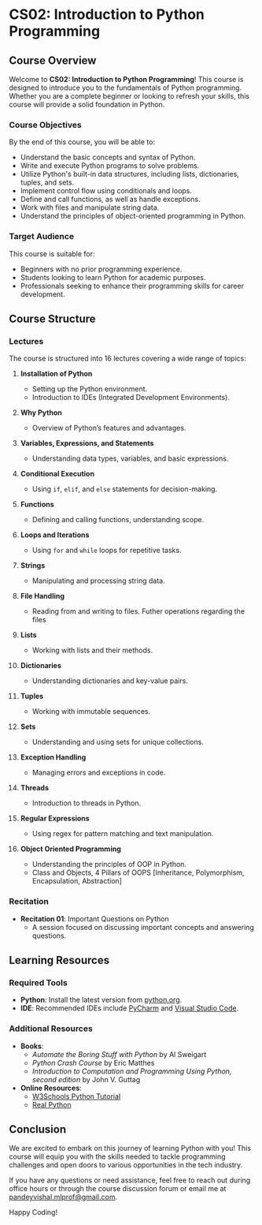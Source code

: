 # CS02: Introduction to Python Programming

## Course Overview

Welcome to **CS02: Introduction to Python Programming**! This course is designed to introduce you to the fundamentals of Python programming. Whether you are a complete beginner or looking to refresh your skills, this course will provide a solid foundation in Python.

### Course Objectives

By the end of this course, you will be able to:
- Understand the basic concepts and syntax of Python.
- Write and execute Python programs to solve problems.
- Utilize Python's built-in data structures, including lists, dictionaries, tuples, and sets.
- Implement control flow using conditionals and loops.
- Define and call functions, as well as handle exceptions.
- Work with files and manipulate string data.
- Understand the principles of object-oriented programming in Python.

### Target Audience

This course is suitable for:
- Beginners with no prior programming experience.
- Students looking to learn Python for academic purposes.
- Professionals seeking to enhance their programming skills for career development.

## Course Structure

### Lectures

The course is structured into 16 lectures covering a wide range of topics:

1. **Installation of Python**
   - Setting up the Python environment.
   - Introduction to IDEs (Integrated Development Environments).

2. **Why Python**
   - Overview of Python’s features and advantages.

3. **Variables, Expressions, and Statements**
   - Understanding data types, variables, and basic expressions.

4. **Conditional Execution**
   - Using `if`, `elif`, and `else` statements for decision-making.

5. **Functions**
   - Defining and calling functions, understanding scope.

6. **Loops and Iterations**
   - Using `for` and `while` loops for repetitive tasks.

7. **Strings**
   - Manipulating and processing string data.

8. **File Handling**
   - Reading from and writing to files. Futher operations regarding the files

9. **Lists**
   - Working with lists and their methods.

10. **Dictionaries**
    - Understanding dictionaries and key-value pairs.

11. **Tuples**
    - Working with immutable sequences.

12. **Sets**
    - Understanding and using sets for unique collections.

13. **Exception Handling**
    - Managing errors and exceptions in code.

14. **Threads**
    - Introduction to threads in Python.

15. **Regular Expressions**
    - Using regex for pattern matching and text manipulation.

16. **Object Oriented Programming**
    - Understanding the principles of OOP in Python.
    - Class and Objects, 4 Pillars of OOPS [Inheritance, Polymorphism, Encapsulation, Abstraction]

### Recitation

- **Recitation 01**: Important Questions on Python
  - A session focused on discussing important concepts and answering questions.

## Learning Resources

### Required Tools
- **Python**: Install the latest version from [python.org](https://www.python.org/downloads/).
- **IDE**: Recommended IDEs include [PyCharm](https://www.jetbrains.com/pycharm/) and [Visual Studio Code](https://code.visualstudio.com/).

### Additional Resources
- **Books**: 
  - *Automate the Boring Stuff with Python* by Al Sweigart
  - *Python Crash Course* by Eric Matthes
  - *Introduction to Computation and Programming Using Python, second edition* by John V. Guttag 
- **Online Resources**: 
  - [W3Schools Python Tutorial](https://www.w3schools.com/python/)
  - [Real Python](https://realpython.com/)

## Conclusion

We are excited to embark on this journey of learning Python with you! This course will equip you with the skills needed to tackle programming challenges and open doors to various opportunities in the tech industry. 

If you have any questions or need assistance, feel free to reach out during office hours or through the course discussion forum or email me at [pandeyvishal.mlprof@gmail.com](mailto:pandeyvishal.mlprof@gmail.com).

Happy Coding!
